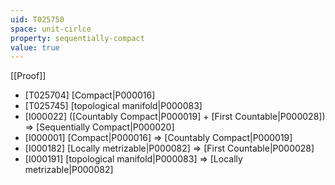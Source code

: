 ```yaml
---
uid: T025750
space: unit-cirlce
property: sequentially-compact
value: true
---
```

[[Proof]]

* [T025704] [Compact|P000016]
* [T025745] [topological manifold|P000083]
* [I000022] ([Countably Compact|P000019] + [First Countable|P000028]) => [Sequentially Compact|P000020]
* [I000001] [Compact|P000016] => [Countably Compact|P000019]
* [I000182] [Locally metrizable|P000082] => [First Countable|P000028]
* [I000191] [topological manifold|P000083] => [Locally metrizable|P000082]

